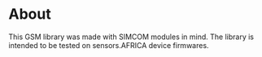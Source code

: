 # About

This GSM library was made with SIMCOM modules in mind. The library is intended to be tested on sensors.AFRICA device firmwares.
